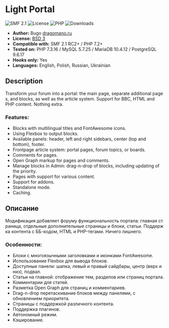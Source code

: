 # Light Portal
![SMF 2.1](https://img.shields.io/badge/SMF-2.1-ed6033.svg?style=flat)
![License](https://img.shields.io/github/license/dragomano/light-portal)
![PHP](https://img.shields.io/badge/PHP-^7.2-blue.svg?style=flat)
![Downloads](https://img.shields.io/github/downloads/dragomano/light-portal/total)

* **Author:** Bugo [dragomano.ru](https://dragomano.ru/mods/light-portal)
* **License:** [BSD 3](https://github.com/dragomano/Light-Portal/blob/master/LICENSE)
* **Compatible with:** SMF 2.1 RC2+ / PHP 7.2+
* **Tested on:** PHP 7.3.16 / MySQL 5.7.25 / MariaDB 10.4.12 / PostgreSQL 9.6.17
* **Hooks only:** Yes
* **Languages:** English, Polish, Russian, Ukrainian

## Description
Transform your forum into a portal: the main page, separate additional pages, and blocks, as well as the article system. Support for BBC, HTML and PHP content. Nothing extra.

### Features:
* Blocks with multilingual titles and FontAwesome icons.
* Using Flexbox to output blocks.
* Available panels: header, left and right sidebars, center (top and bottom), footer.
* Frontpage article system: portal pages, forum topics, or boards.
* Comments for pages.
* Open Graph markup for pages and comments.
* Manage blocks in Admin: drag-n-drop of blocks, including updating of the priority.
* Pages with support for various content.
* Support for addons.
* Standalone mode.
* Caching.

## Описание
Модификация добавляет форуму функциональность портала: главная страница, отдельные дополнительные страницы и блоки, статьи. Поддержка контента с ББ-кодом, HTML и PHP-тегами. Ничего лишнего.

### Особенности:
* Блоки с многоязычными заголовками и иконками FontAwesome.
* Использование Flexbox для вывода блоков.
* Доступные панели: шапка, левый и правый сайдбары, центр (верх и низ), подвал.
* Статьи на главной: отображение тем, разделов или страниц портала.
* Комментарии для статей.
* Разметка Open Graph для страниц и комментариев.
* Drag-n-drop перетаскивание блоков между панелями, с обновлением приоритета.
* Страницы с поддержкой различного контента.
* Поддержка плагинов.
* Автономный режим.
* Кэширование.